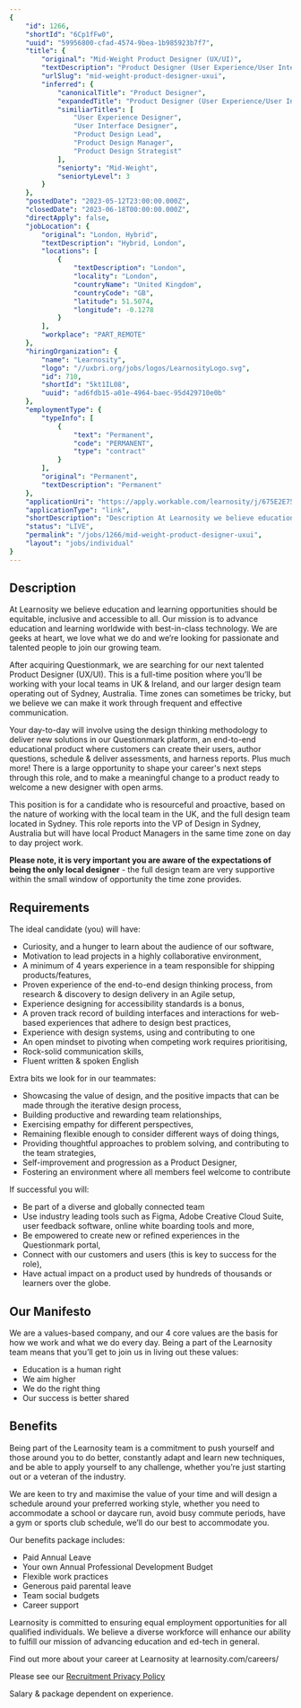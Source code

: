 ```yaml
---
{
	"id": 1266,
	"shortId": "6Cp1fFw0",
	"uuid": "59956800-cfad-4574-9bea-1b985923b7f7",
	"title": {
		"original": "Mid-Weight Product Designer (UX/UI)",
		"textDescription": "Product Designer (User Experience/User Interface)",
		"urlSlug": "mid-weight-product-designer-uxui",
		"inferred": {
			"canonicalTitle": "Product Designer",
			"expandedTitle": "Product Designer (User Experience/User Interface)",
			"similiarTitles": [
				"User Experience Designer",
				"User Interface Designer",
				"Product Design Lead",
				"Product Design Manager",
				"Product Design Strategist"
			],
			"seniorty": "Mid-Weight",
			"seniortyLevel": 3
		}
	},
	"postedDate": "2023-05-12T23:00:00.000Z",
	"closedDate": "2023-06-18T00:00:00.000Z",
	"directApply": false,
	"jobLocation": {
		"original": "London, Hybrid",
		"textDescription": "Hybrid, London",
		"locations": [
			{
				"textDescription": "London",
				"locality": "London",
				"countryName": "United Kingdom",
				"countryCode": "GB",
				"latitude": 51.5074,
				"longitude": -0.1278
			}
		],
		"workplace": "PART_REMOTE"
	},
	"hiringOrganization": {
		"name": "Learnosity",
		"logo": "//uxbri.org/jobs/logos/LearnosityLogo.svg",
		"id": 710,
		"shortId": "5kt1IL08",
		"uuid": "ad6fdb15-a01e-4964-baec-95d429710e0b"
	},
	"employmentType": {
		"typeInfo": [
			{
				"text": "Permanent",
				"code": "PERMANENT",
				"type": "contract"
			}
		],
		"original": "Permanent",
		"textDescription": "Permanent"
	},
	"applicationUri": "https://apply.workable.com/learnosity/j/675E2E75BE/apply/",
	"applicationType": "link",
	"shortDescription": "Description At Learnosity we believe education and learning opportunities should be equitable, inclusive and accessible to all. Our mission is to advance education and learning worldwide with",
	"status": "LIVE",
	"permalink": "/jobs/1266/mid-weight-product-designer-uxui",
	"layout": "jobs/individual"
}
---
```

<h2 id="description">Description</h2>
<p>At Learnosity we believe education and learning opportunities should be equitable, inclusive and accessible to all. Our mission is to advance education and learning worldwide with best-in-class technology. We are geeks at heart, we love what we do and we’re looking for passionate and talented people to join our growing team.</p>
<p>After acquiring Questionmark, we are searching for our next talented Product Designer (UX/UI). This is a full-time position where you’ll be working with your local teams in UK &amp; Ireland, and our larger design team operating out of Sydney, Australia. Time zones can sometimes be tricky, but we believe we can make it work through frequent and effective communication.</p>
<p>Your day-to-day will involve using the design thinking methodology to deliver new solutions in our Questionmark platform, an end-to-end educational product where customers can create their users, author questions, schedule &amp; deliver assessments, and harness reports. Plus much more! There is a large opportunity to shape your career's next steps through this role, and to make a meaningful change to a product ready to welcome a new designer with open arms.</p>
<p>This position is for a candidate who is resourceful and proactive, based on the nature of working with the local team in the UK, and the full design team located in Sydney. This role reports into the VP of Design in Sydney, Australia but will have local Product Managers in the same time zone on day to day project work.</p>
<p><strong>Please note, it is very important you are aware of the expectations of being the only local designer</strong> - the full design team are very supportive within the small window of opportunity the time zone provides.</p>
<h2 id="requirements">Requirements</h2>
<p>The ideal candidate (you) will have:</p>
<ul>
<li>Curiosity, and a hunger to learn about the audience of our software,</li>
<li>Motivation to lead projects in a highly collaborative environment,</li>
<li>A minimum of 4 years experience in a team responsible for shipping products/features,</li>
<li>Proven experience of the end-to-end design thinking process, from research &amp; discovery to design delivery in an Agile setup,</li>
<li>Experience designing for accessibility standards is a bonus,</li>
<li>A proven track record of building interfaces and interactions for web-based experiences that adhere to design best practices,</li>
<li>Experience with design systems, using and contributing to one</li>
<li>An open mindset to pivoting when competing work requires prioritising,</li>
<li>Rock-solid communication skills,</li>
<li>Fluent written &amp; spoken English</li>
</ul>
<p>Extra bits we look for in our teammates:</p>
<ul>
<li>Showcasing the value of design, and the positive impacts that can be made through the iterative design process,</li>
<li>Building productive and rewarding team relationships,</li>
<li>Exercising empathy for different perspectives,</li>
<li>Remaining flexible enough to consider different ways of doing things,</li>
<li>Providing thoughtful approaches to problem solving, and contributing to the team strategies,</li>
<li>Self-improvement and progression as a Product Designer,</li>
<li>Fostering an environment where all members feel welcome to contribute</li>
</ul>
<p>If successful you will:</p>
<ul>
<li>Be part of a diverse and globally connected team</li>
<li>Use industry leading tools such as Figma, Adobe Creative Cloud Suite, user feedback software, online white boarding tools and more,</li>
<li>Be empowered to create new or refined experiences in the Questionmark portal,</li>
<li>Connect with our customers and users (this is key to success for the role),</li>
<li>Have actual impact on a product used by hundreds of thousands or learners over the globe.</li>
</ul>
<h2 id="our-manifesto">Our Manifesto</h2>
<p>We are a values-based company, and our 4 core values are the basis for how we work and what we do every day. Being a part of the Learnosity team means that you’ll get to join us in living out these values:</p>
<ul>
<li>Education is a human right</li>
<li>We aim higher</li>
<li>We do the right thing</li>
<li>Our success is better shared</li>
</ul>
<h2 id="benefits">Benefits</h2>
<p>Being part of the Learnosity team is a commitment to push yourself and those around you to do better, constantly adapt and learn new techniques, and be able to apply yourself to any challenge, whether you’re just starting out or a veteran of the industry.</p>
<p>We are keen to try and maximise the value of your time and will design a schedule around your preferred working style, whether you need to accommodate a school or daycare run, avoid busy commute periods, have a gym or sports club schedule, we’ll do our best to accommodate you.</p>
<p>Our benefits package includes:</p>
<ul>
<li>Paid Annual Leave</li>
<li>Your own Annual Professional Development Budget</li>
<li>Flexible work practices</li>
<li>Generous paid parental leave</li>
<li>Team social budgets</li>
<li>Career support</li>
</ul>
<p>Learnosity is committed to ensuring equal employment opportunities for all qualified individuals. We believe a diverse workforce will enhance our ability to fulfill our mission of advancing education and ed-tech in general.</p>
<p>Find out more about your career at Learnosity at learnosity.com/careers/</p>
<p>Please see our <a href="https://learnosity.com/recruitment-privacy-policy/">Recruitment Privacy Policy</a> </p>
<p>Salary &amp; package dependent on experience.</p>

